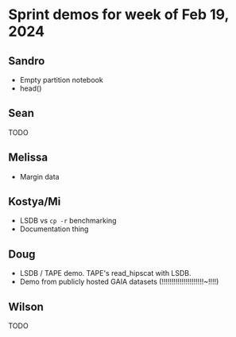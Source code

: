 # Sprint demos for week of Feb 19, 2024

## Sandro

* Empty partition notebook
* head()

## Sean

TODO

## Melissa

* Margin data

## Kostya/Mi

* LSDB  vs `cp -r` benchmarking
* Documentation thing

## Doug

* LSDB / TAPE demo. TAPE's read_hipscat with LSDB.
* Demo from publicly hosted GAIA datasets (!!!!!!!!!!!!!!!!!!!!!~!!!!)

## Wilson

TODO
